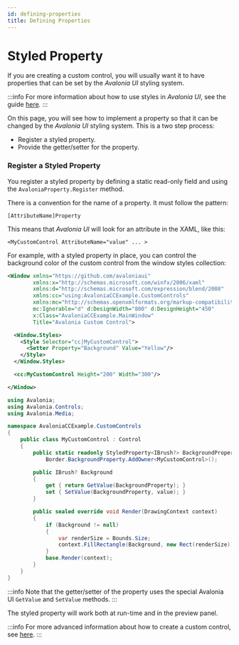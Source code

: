 ```yaml
---
id: defining-properties
title: Defining Properties
---
```


# Styled Property

If you are creating a custom control, you will usually want it to have properties that can be set by the _Avalonia UI_ styling system.

:::info
For more information about how to use styles in _Avalonia UI_, see the guide [here](../../styles-and-resources/styling/)_._
:::

On this page, you will see how to implement a property so that it can be changed by the _Avalonia UI_ styling system. This is a two step process:

* Register a styled property.
* Provide the getter/setter for the property.

### Register a Styled Property <a href="#registering-styled-properties" id="registering-styled-properties"></a>

You register a styled property by defining a static read-only field and using the `AvaloniaProperty.Register` method.

There is a convention for the name of a property. It must follow the pattern:

```
[AttributeName]Property
```

This means that _Avalonia UI_ will look for an attribute in the XAML, like this:

```
<MyCustomControl AttributeName="value" ... >
```

For example, with a styled property in place, you can control the background color of the custom control from the window styles collection:

```xml title='MainWindow.axaml'
<Window xmlns="https://github.com/avaloniaui"
        xmlns:x="http://schemas.microsoft.com/winfx/2006/xaml"
        xmlns:d="http://schemas.microsoft.com/expression/blend/2008"
        xmlns:cc="using:AvaloniaCCExample.CustomControls"
        xmlns:mc="http://schemas.openxmlformats.org/markup-compatibility/2006"
        mc:Ignorable="d" d:DesignWidth="800" d:DesignHeight="450"
        x:Class="AvaloniaCCExample.MainWindow"
        Title="Avalonia Custom Control">

  <Window.Styles>
    <Style Selector="cc|MyCustomControl">
      <Setter Property="Background" Value="Yellow"/>
    </Style>
  </Window.Styles>

  <cc:MyCustomControl Height="200" Width="300"/>

</Window>
```

```csharp title='MainWindow.axaml.cs'
using Avalonia;
using Avalonia.Controls;
using Avalonia.Media;

namespace AvaloniaCCExample.CustomControls
{
    public class MyCustomControl : Control
    {
        public static readonly StyledProperty<IBrush?> BackgroundProperty =
            Border.BackgroundProperty.AddOwner<MyCustomControl>();

        public IBrush? Background
        {
            get { return GetValue(BackgroundProperty); }
            set { SetValue(BackgroundProperty, value); }
        }

        public sealed override void Render(DrawingContext context)
        {
            if (Background != null)
            {
                var renderSize = Bounds.Size;
                context.FillRectangle(Background, new Rect(renderSize));
            }
            base.Render(context);
        }
    }
}
```

:::info
Note that the getter/setter of the property uses the special Avalonia UI `GetValue` and `SetValue` methods.
:::

The styled property will work both at run-time and in the preview panel.

<!--<img src="../../../.gitbook/assets/image (4) (3).png" alt=""/>-->

:::info
For more advanced information about how to create a custom control, see [here](../how-to-create-advanced-custom-controls.md).
:::
